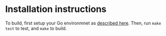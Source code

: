 # Installation instructions

To build, first setup your Go environmnet as [described here](https://golang.org/doc/code.html).  Then, run `make test` to test, and `make` to build.
